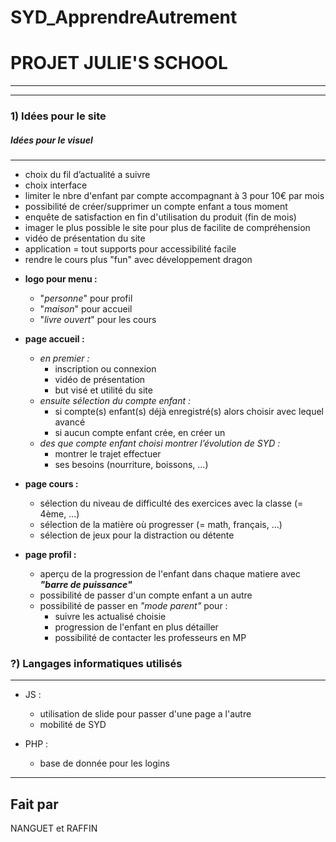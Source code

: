 # SYD_ApprendreAutrement

# PROJET JULIE'S SCHOOL
---
---

### 1) Idées pour le site

##### _Idées pour le visuel_
---
+ choix du fil d’actualité a suivre
+ choix interface
+ limiter le nbre d'enfant par compte accompagnant à 3 pour 10€ par mois
+ possibilité de créer/supprimer un compte enfant a tous moment
+ enquête de satisfaction en fin d'utilisation du produit (fin de mois)
+ imager le plus possible le site pour plus de facilite de compréhension
+ vidéo de présentation du site
+ application = tout supports pour accessibilité facile
+ rendre le cours plus "fun" avec développement dragon

- **logo pour menu :** 
    + "_personne_" pour profil
    + "_maison_" pour accueil
    + "_livre ouvert_" pour les cours

- **page accueil :**
    - _en premier :_
        - inscription ou connexion
        - vidéo de présentation
        - but visé et utilité du site
    - _ensuite sélection du compte enfant :_
        - si compte(s) enfant(s) déjà enregistré(s) alors choisir avec lequel avancé
        - si aucun compte enfant crée, en créer un
    - _des que compte enfant choisi montrer l’évolution de SYD :_
        - montrer le trajet effectuer
        - ses besoins (nourriture, boissons, ...)
- **page cours :**
    - sélection du niveau de difficulté des exercices avec la classe (= 4ème, ...)
    - sélection de la matière où progresser (= math, français, ...)
    - sélection de jeux pour la distraction ou détente

- **page profil :**
    - aperçu de la progression de l'enfant dans chaque matiere avec **_"barre de puissance"_**
    - possibilité de passer d'un compte enfant a un autre
    - possibilité de passer en _"mode parent"_ pour : 
        - suivre les actualisé choisie
        - progression de l'enfant en plus détailler
        - possibilité de contacter les professeurs en MP

### ?) Langages informatiques utilisés
---
- JS :
    - utilisation de slide pour passer d'une page a l'autre
    - mobilité de SYD

- PHP :
    - base de donnée pour les logins

---
Fait par
----
NANGUET et RAFFIN

[//]: # (These are reference links used in the body of this note and get stripped out when the markdown processor does its job. There is no need to format nicely because it shouldn't be seen. Thanks SO - http://stackoverflow.com/questions/4823468/store-comments-in-markdown-syntax)

   [AngularJS]: <http://angularjs.org>
   
   [PlDb]: <https://github.com/joemccann/dillinger/tree/master/plugins/dropbox/README.md>

